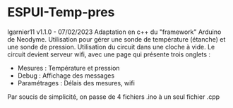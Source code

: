 # ESPUI-Temp-pres
 lgarnier11
 v1.1.0 - 07/02/2023
 Adaptation en c++ du "framework" Arduino de Neodyme.
 Utilisation pour gérer une sonde de température (étanche) et
 une sonde de pression.
 Utilisation du circuit dans une cloche à vide.
 Le circuit devient serveur wifi, avec une page qui
 présente trois onglets :
 - Mesures      : Température et pression
 - Debug        : Affichage des messages
 - Paramétrages : Délais des mesures, wifi

 Par soucis de simplicité, on passe de 4 fichiers .ino
 à un seul fichier .cpp
